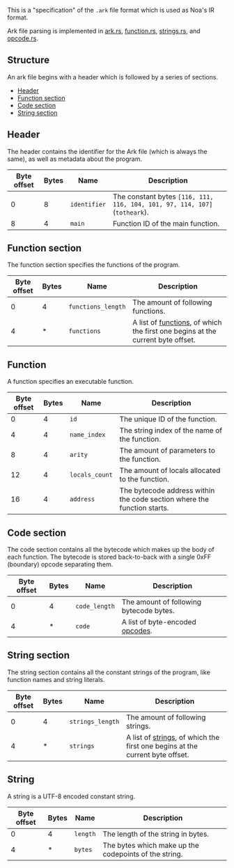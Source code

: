 This is a "specification" of the `.ark` file format which is used as Noa's IR format.

Ark file parsing is implemented in [ark.rs](src/runtime/src/ark.rs), [function.rs](src/runtime/src/runtime/function.rs), [strings.rs](src/runtime/src/runtime/strings.rs), and [opcode.rs](src/runtime/src/runtime/opcode.rs).

## Structure

An ark file begins with a header which is followed by a series of sections.

- [Header](#header)
- [Function section](#function-section)
- [Code section](#code-section)
- [String section](#string-section)

## Header

The header contains the identifier for the Ark file (which is always the same), as well as metadata about the program.

| Byte offset | Bytes | Name | Description |
|-------------|-------|------|-------------|
| 0 | 8 | `identifier` | The constant bytes `[116, 111, 116, 104, 101, 97, 114, 107]` (`totheark`). |
| 8 | 4 | `main` | Function ID of the main function. |

## Function section

The function section specifies the functions of the program.

| Byte offset | Bytes | Name | Description |
|-------------|-------|------|-------------|
| 0 | 4 | `functions_length` | The amount of following functions. |
| 4 | * | `functions` | A list of [functions](#function), of which the first one begins at the current byte offset. |

## Function

A function specifies an executable function.

| Byte offset | Bytes | Name | Description |
|-------------|-------|------|-------------|
| 0 | 4 | `id` | The unique ID of the function. |
| 4 | 4 | `name_index` | The string index of the name of the function. |
| 8 | 4 | `arity` | The amount of parameters to the function. |
| 12 | 4 | `locals_count` | The amount of locals allocated to the function. |
| 16 | 4 | `address` | The bytecode address within the code section where the function starts. |

## Code section

The code section contains all the bytecode which makes up the body of each function. The bytecode is stored back-to-back with a single 0xFF (boundary) opcode separating them.

| Byte offset | Bytes | Name | Description |
|-------------|-------|------|-------------|
| 0 | 4 | `code_length` | The amount of following bytecode bytes. |
| 4 | * | `code` | A list of byte-encoded [opcodes](./opcodes.md). |

## String section

The string section contains all the constant strings of the program, like function names and string literals.

| Byte offset | Bytes | Name | Description |
|-------------|-------|------|-------------|
| 0 | 4 | `strings_length` | The amount of following strings. |
| 4 | * | `strings` | A list of [strings](#string), of which the first one begins at the current byte offset. |

## String

A string is a UTF-8 encoded constant string.

| Byte offset | Bytes | Name | Description |
|-------------|-------|------|-------------|
| 0 | 4 | `length` | The length of the string in bytes. |
| 4 | * | `bytes` | The bytes which make up the codepoints of the string. |
